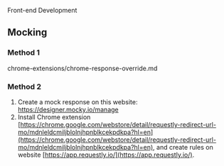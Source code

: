 Front-end Development

## Mocking

### Method 1

chrome-extensions/chrome-response-override.md

### Method 2

1. Create a mock response on this website: https://designer.mocky.io/manage
1. Install Chrome extension [https://chrome.google.com/webstore/detail/requestly-redirect-url-mo/mdnleldcmiljblolnjhpnblkcekpdkpa?hl=en](https://chrome.google.com/webstore/detail/requestly-redirect-url-mo/mdnleldcmiljblolnjhpnblkcekpdkpa?hl=en), and create rules on website [https://app.requestly.io/](https://app.requestly.io/).
